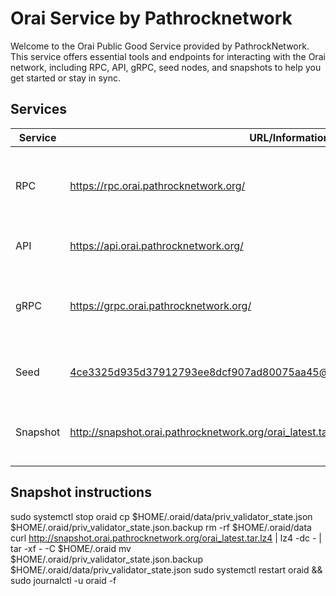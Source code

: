 # Orai Service by Pathrocknetwork

Welcome to the Orai Public Good Service provided by PathrockNetwork. This service offers essential tools and endpoints for interacting with the Orai network, including RPC, API, gRPC, seed nodes, and snapshots to help you get started or stay in sync.

## Services

| Service  | URL/Information                                                               | Description                                                                   |
|----------|-------------------------------------------------------------------------------|-------------------------------------------------------------------------------|
| RPC      | https://rpc.orai.pathrocknetwork.org/                                         | Remote Procedure Call endpoint for interacting with the Orai blockchain.      |
| API      | https://api.orai.pathrocknetwork.org/                                         | RESTful API for accessing Orai network data.                                  |
| gRPC     | https://grpc.orai.pathrocknetwork.org/                                        | gRPC endpoint for efficient, low-latency communication with the Orai network. |
| Seed     | 4ce3325d935d37912793ee8dcf907ad80075aa45@seed.orai.pathrocknetwork.org:26656  | Seed node for peer discovery in the Orai network.                             |
| Snapshot | http://snapshot.orai.pathrocknetwork.org/orai_latest.tar.lz4                  | Latest snapshot of the Orai blockchain for quick synchronization.             |

## Snapshot instructions

sudo systemctl stop oraid
cp $HOME/.oraid/data/priv_validator_state.json $HOME/.oraid/priv_validator_state.json.backup
rm -rf $HOME/.oraid/data
curl http://snapshot.orai.pathrocknetwork.org/orai_latest.tar.lz4 | lz4 -dc - | tar -xf - -C $HOME/.oraid
mv $HOME/.oraid/priv_validator_state.json.backup $HOME/.oraid/data/priv_validator_state.json
sudo systemctl restart oraid && sudo journalctl -u oraid -f
